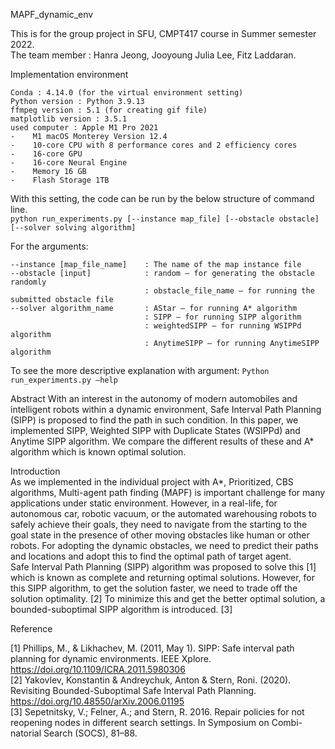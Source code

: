 MAPF_dynamic_env 
  
This is for the group project in SFU, CMPT417 course in Summer semester 2022.  
The team member : Hanra Jeong, Jooyoung Julia Lee, Fitz Laddaran. 

Implementation environment
```
Conda : 4.14.0 (for the virtual environment setting)
Python version : Python 3.9.13
ffmpeg version : 5.1 (for creating gif file)
matplotlib version : 3.5.1
used computer : Apple M1 Pro 2021
-    M1 macOS Monterey Version 12.4
-    10-core CPU with 8 performance cores and 2 efficiency cores
-    16-core GPU
-    16-core Neural Engine
-    Memory 16 GB
-    Flash Storage 1TB
```
With this setting, the code can be run by the below structure of command line.  
```python run_experiments.py [--instance map_file] [--obstacle obstacle] [--solver solving algorithm]``` 

For the arguments:
```
--instance [map_file_name]    : The name of the map instance file
--obstacle [input]            : random – for generating the obstacle randomly
                              : obstacle_file_name – for running the submitted obstacle file
--solver algorithm_name       : AStar – for running A* algorithm
                              : SIPP – for running SIPP algorithm
                              : weightedSIPP – for running WSIPPd algorithm
                              : AnytimeSIPP – for running AnytimeSIPP algorithm
```
To see the more descriptive explanation with argument:
``` Python run_experiments.py –help ```

Abstract
With an interest in the autonomy of modern automobiles and intelligent robots within a dynamic environment, Safe Interval Path Planning (SIPP) is proposed to find the path in such condition. In this paper, we implemented SIPP, Weighted SIPP with Duplicate States (WSIPPd) and Anytime SIPP algorithm. We compare the different results of these and A* algorithm which is known optimal solution. 

Introduction  
As we implemented in the individual project with A*, Prioritized, CBS algorithms, Multi-agent path finding (MAPF) is important challenge for many applications under static environment. However, in a real-life, for autonomous car, robotic vacuum, or the automated warehousing robots to safely achieve their goals, they need to navigate from the starting to the goal state in the presence of other moving obstacles like human or other robots. For adopting the dynamic obstacles, we need to predict their paths and locations and adopt this to find the optimal path of target agent.  
Safe Interval Path Planning (SIPP) algorithm was proposed to solve this [1] which is known as complete and returning optimal solutions. However, for this SIPP algorithm, to get the solution faster, we need to trade off the solution optimality. [2] To minimize this and get the better optimal solution, a bounded-suboptimal SIPP algorithm is introduced. [3]

Reference

[1] Phillips, M., & Likhachev, M. (2011, May 1). SIPP: Safe interval path planning for dynamic environments. IEEE Xplore. https://doi.org/10.1109/ICRA.2011.5980306  
[2] Yakovlev, Konstantin & Andreychuk, Anton & Stern, Roni. (2020). Revisiting Bounded-Suboptimal Safe Interval Path Planning. https://doi.org/10.48550/arXiv.2006.01195  
[3] Sepetnitsky, V.; Felner, A.; and Stern, R. 2016. Repair policies for not reopening nodes in different search settings. In Symposium on Combi- natorial Search (SOCS), 81–88.   

